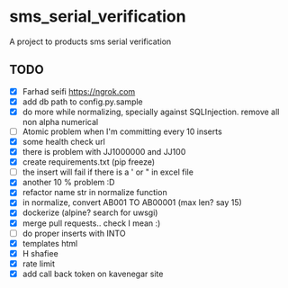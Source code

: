 # sms_serial_verification
A project to products sms serial verification

## TODO
- [x]  Farhad seifi https://ngrok.com
- [x]  add db path to config.py.sample
- [x]  do more while normalizing, specially against SQLInjection. remove all non alpha numerical
- [ ]  Atomic problem when I'm committing every 10 inserts
- [x]  some health check url
- [x]  there is problem with JJ1000000 and JJ100
- [x]  create requirements.txt (pip freeze)
- [ ]  the insert will fail if there is a ' or " in excel file
- [x]  another 10 % problem :D
- [x]  refactor name str in normalize function
- [x]  in normalize, convert AB001 TO AB00001 (max len? say 15)
- [x]  dockerize (alpine? search for uwsgi)
- [x]  merge pull requests.. check I mean :)
- [ ]  do proper inserts with INTO
- [x]  templates html
- [x]  H shafiee
- [x]  rate limit
- [x]  add call back token on kavenegar site